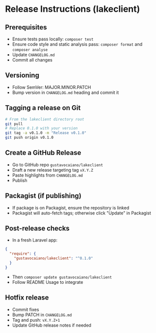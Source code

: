 # Release Instructions (lakeclient)

## Prerequisites
- Ensure tests pass locally: `composer test`
- Ensure code style and static analysis pass: `composer format` and `composer analyse`
- Update `CHANGELOG.md`
- Commit all changes

## Versioning
- Follow SemVer: MAJOR.MINOR.PATCH
- Bump version in `CHANGELOG.md` heading and commit it

## Tagging a release on Git
```bash
# From the lakeclient directory root
git pull
# Replace 0.1.0 with your version
git tag -a v0.1.0 -m "Release v0.1.0"
git push origin v0.1.0
```

## Create a GitHub Release
- Go to GitHub repo `gustavocaiano/lakeclient`
- Draft a new release targeting tag `vX.Y.Z`
- Paste highlights from `CHANGELOG.md`
- Publish

## Packagist (if publishing)
- If package is on Packagist, ensure the repository is linked
- Packagist will auto-fetch tags; otherwise click "Update" in Packagist

## Post-release checks
- In a fresh Laravel app:
```json
{
  "require": {
    "gustavocaiano/lakeclient": "^0.1.0"
  }
}
```
- Then `composer update gustavocaiano/lakeclient`
- Follow README Usage to integrate

## Hotfix release
- Commit fixes
- Bump PATCH in `CHANGELOG.md`
- Tag and push: `vX.Y.Z+1`
- Update GitHub release notes if needed

